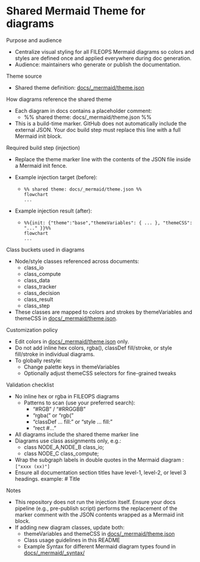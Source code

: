 # Shared Mermaid Theme for diagrams

Purpose and audience
- Centralize visual styling for all FILEOPS Mermaid diagrams so colors and styles are defined once and applied everywhere during doc generation.
- Audience: maintainers who generate or publish the documentation.

Theme source
- Shared theme definition: [docs/_mermaid/theme.json](./theme.json)

How diagrams reference the shared theme
- Each diagram in docs contains a placeholder comment:
  - %% shared theme: docs/_mermaid/theme.json %%
- This is a build-time marker. GitHub does not automatically include the external JSON. Your doc build step must replace this line with a full Mermaid init block.

Required build step (injection)
- Replace the theme marker line with the contents of the JSON file inside a Mermaid init fence.
- Example injection target (before):
  - ```mermaid
    %% shared theme: docs/_mermaid/theme.json %%
    flowchart
    ...
    ```

- Example injection result (after):
  - ```mermaid
    %%{init: {"theme":"base","themeVariables": { ... }, "themeCSS": "..." }}%%
    flowchart
    ...
    ```

Class buckets used in diagrams
- Node/style classes referenced across documents:
  - class_io
  - class_compute
  - class_data
  - class_tracker
  - class_decision
  - class_result
  - class_step
- These classes are mapped to colors and strokes by themeVariables and themeCSS in [docs/_mermaid/theme.json](./theme.json).

Customization policy
- Edit colors in [docs/_mermaid/theme.json](./theme.json) only.
- Do not add inline hex colors, rgba(), classDef fill/stroke, or style fill/stroke in individual diagrams.
- To globally restyle:
  - Change palette keys in themeVariables
  - Optionally adjust themeCSS selectors for fine-grained tweaks

Validation checklist
- No inline hex or rgba in FILEOPS diagrams
  - Patterns to scan (use your preferred search):
    - “#RGB” / “#RRGGBB”
    - “rgba(” or “rgb(”
    - “classDef ... fill:” or “style ... fill:”
    - “rect #...”
- All diagrams include the shared theme marker line
- Diagrams use class assignments only, e.g.:
  - class NODE_A,NODE_B class_io;
  - class NODE_C class_compute;
- Wrap the subgraph labels in double quotes in the Mermaid diagram : `["xxxx (xx)"]`
- Ensure all documentation section titles have level-1, level-2, or level 3 headings. example: # Title

Notes
- This repository does not run the injection itself. Ensure your docs pipeline (e.g., pre-publish script) performs the replacement of the marker comment with the JSON contents wrapped as a Mermaid init block.
- If adding new diagram classes, update both:
  - themeVariables and themeCSS in [docs/_mermaid/theme.json](./theme.json)
  - Class usage guidelines in this README
  - Example Syntax for different Mermaid diagram types found in [docs/_mermaid/_syntax/](./_syntax)